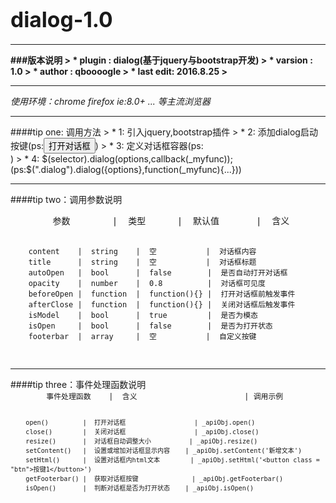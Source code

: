 # <big>dialog-1.0</big>
<hr>
<b>
###版本说明
> * plugin   : dialog(基于jquery与bootstrap开发)
> * varsion  : 1.0
> * author   : qboooogle
> * last edit: 2016.8.25
> 
</b>
<hr>

<em>使用环境：chrome firefox ie:8.0+ ... 等主流浏览器</em>
<hr>
####tip  one: 调用方法
> *        1: 引入jquery,bootstrap插件
> *        2: 添加dialog启动按键(ps:<button id="dialog_btn" class="but btn-default">打开对话框</button>)
> *        3: 定义对话框容器(ps:<div class="dialog"></div>)
> *        4: $(selector).dialog(options,callback(_myfunc)); (ps:$(".dialog").dialog({options},function(_myfunc){...}))
<hr>
####tip  two：调用参数说明
<pre>
        参数        |  类型      |  默认值       |  含义

        content    |  string    |  空           |  对话框内容
        title      |  string    |  空           |  对话框标题
        autoOpen   |  bool      |  false        |  是否自动打开对话框
        opacity    |  number    |  0.8          |  对话框可见度
        beforeOpen |  function  |  function(){} |  打开对话框前触发事件
        afterClose |  function  |  function(){} |  关闭对话框后触发事件
        isModel    |  bool      |  true         |  是否为模态
        isOpen     |  bool      |  false        |  是否为打开状态
        footerbar  |  array     |  空           |  自定义按键
</pre>
<hr>
####tip three：事件处理函数说明
<code>
        事件处理函数    |  含义                        | 调用示例

        open()         |  打开对话框                  | _apiObj.open()  
        close()        |  关闭对话框                  | _apiObj.close()  
        resize()       |  对话框自动调整大小          | _apiObj.resize()  
        setContent()   |  设置或增加对话框显示内容    | _apiObj.setContent('新增文本')  
        setHtml()      |  设置对话框内html文本        | _apiObj.setHtml('<button class = "btn">按键1</button>')  
        getFooterbar() |  获取对话框按键              | _apiObj.getFooterbar()  
        isOpen()       |  判断对话框是否为打开状态    | _apiObj.isOpen()  
</code>
